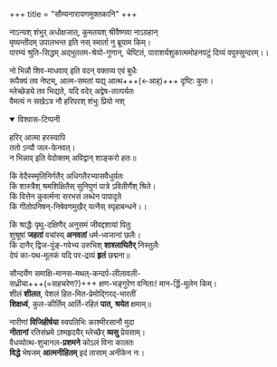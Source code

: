 +++
title = "सौम्यनारायणमुक्तकानि"
+++


नाऽन्यश् शंभुर् अधोक्षजात्, कुमतयश् श्रीवैष्णवा नाऽग्रहान्  
मृष्यन्तीदम् उपालभन्त इति नस् स्मार्ता नु ब्रूयाम किम्।  
पारम्यं श्रुति-सिद्धम् अद्भुततम-श्रेयो-गुणान्, चेष्टितं,  पाराशर्यशुकात्ममोहनपटुं दिव्यं वपुस्सुन्दरम्।।

नो भिन्नौ शिव-माधवाव् इति वदन् वक्तव्य एवं बुधैः  
रूपैक्यं तव नेष्टम्, आत्म-समतां यद्य् आत्थ+++(←आह्)+++ दृष्टिः कुतः।   
म्लेच्छेड्ये तव भिद्यते, यदि वदेर् अद्वेष-तात्पर्यतः  
वैमत्यं न सखेऽत्र नौ हरिपरश् शंभुः प्रियो नश् 

<details open><summary>विश्वास-टिप्पनी</summary>

हरिर् आत्मा हरस्यापि  
ततो ऽन्यौ जल-फेनवत्।  
न भिन्नाव् इति वेदोक्तम्
अविद्वान् शाङ्करो हतः॥
</details>


किं वेदैस्स्मृतिनिर्गतैर् अधिगतैरभ्यासवैधुर्यतः  
किं शास्त्रैश् श्रमशिक्षितैस् सुनिपुणं पात्रे ऽवितीर्णैश् श्रिते।  
किं वित्तेन कुवर्त्मना सरभसं लब्धेन पापादृते  
किं गीतोपनिषन्-निषेवणमुखैर् यत्नैस् स्पृहाबन्धने।।


किं श्राद्धैः पृथु-दक्षिणैर् अनुसमं जीवद्दशायां पितुः  
शुश्रूषां **जहतां** वचांस्य् **अनवतां** धर्म-ध्वजानां छलैः।  
किं दानैर् द्विज-पुंङ्-गवेभ्य उरुभिश् **शाश्लाघितैर्** निस्तुलैः  
देयं का-पथ-मूलकं यदि पर-द्रव्यं **हृतं** छद्मना॥

सौन्दर्येण समाक्षि-मानस-मथत्-कन्दर्प-लीलावली-  
सध्रीचा+++(=सहचरेण?)+++ क्षण-भङ्गुरेण वनिताः! मान-र्द्धि-मूलेन किम्।  
शीलं **शीलत**, पेशलं हित-मित-प्रेमोद्गिरद्-भारतीं  
**शिक्षध्वं**, कुल-कीर्तिम् आर्ति-रहितं **पात, श्रयेत** क्षमाम्॥

नारीणां **विजिहीर्षया** स्वपतिभिः काश्मीरसानौ मुदा  
**नीतानां** रतिसंभ्रमे ऽश्महृदयैर् म्लेच्छैर् **व्यसु** प्रेयसाम्।  
वैधव्योत्थ-शुचानल-**प्रशमने** कोऽलं विना कालतः  
**विद्धे** भेषजम् **आत्मनीहितम्** इदं तासाम् अनीकेन नः।

